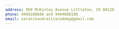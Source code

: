 ```yaml
---
address: 958 McKinley Avenue Littleton, CO 80120
phone: 9494188688 and 9494688188
email: saratchandraiitacademy@gmail.com
---
```

